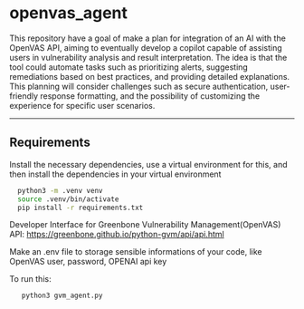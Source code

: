 # openvas_agent

This repository have a goal of make a plan for integration of an AI with the OpenVAS API, aiming to eventually develop a copilot capable of assisting users in vulnerability analysis and result interpretation. The idea is that the tool could automate tasks such as prioritizing alerts, suggesting remediations based on best practices, and providing detailed explanations. This planning will consider challenges such as secure authentication, user-friendly response formatting, and the possibility of customizing the experience for specific user scenarios.

---

## **Requirements**

Install the necessary dependencies, use a virtual environment for this, and then install the dependencies in your virtual environment

 ```bash
   python3 -m .venv venv
   source .venv/bin/activate
   pip install -r requirements.txt
   ```

Developer Interface for Greenbone Vulnerability Management(OpenVAS) API: https://greenbone.github.io/python-gvm/api/api.html

Make an .env file to storage sensible informations of your code, like OpenVAS user, password, OPENAI api key

To run this:

```bash
   python3 gvm_agent.py
   ```